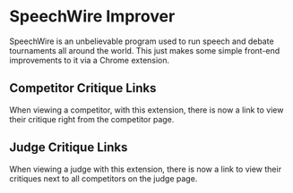 # SpeechWire Improver

SpeechWire is an unbelievable program used to run speech and debate tournaments all around the world. This just makes some simple front-end improvements to it via a Chrome extension.

## Competitor Critique Links
When viewing a competitor, with this extension, there is now a link to view their critique right from the competitor page.

## Judge Critique Links
When viewing a judge with this extension, there is now a link to view their critiques next to all competitors on the judge page.
